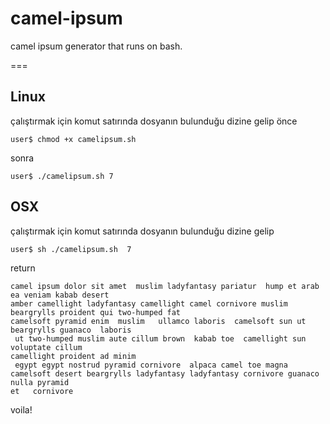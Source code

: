 # camel-ipsum
camel ipsum generator that runs on bash.

===
## Linux
çalıştırmak için komut satırında dosyanın bulunduğu dizine gelip önce
```
user$ chmod +x camelipsum.sh
```
sonra
```
user$ ./camelipsum.sh 7
```

## OSX
çalıştırmak için komut satırında dosyanın bulunduğu dizine gelip 

```
user$ sh ./camelipsum.sh  7
```

return 

```
camel ipsum dolor sit amet  muslim ladyfantasy pariatur  hump et arab ea veniam kabab desert 
amber camellight ladyfantasy camellight camel cornivore muslim beargrylls proident qui two-humped fat 
camelsoft pyramid enim  muslim   ullamco laboris  camelsoft sun ut beargrylls guanaco  laboris 
 ut two-humped muslim aute cillum brown  kabab toe  camellight sun voluptate cillum 
camellight proident ad minim 
 egypt egypt nostrud pyramid cornivore  alpaca camel toe magna camelsoft desert beargrylls ladyfantasy ladyfantasy cornivore guanaco nulla pyramid 
et   cornivore
```

voila!
